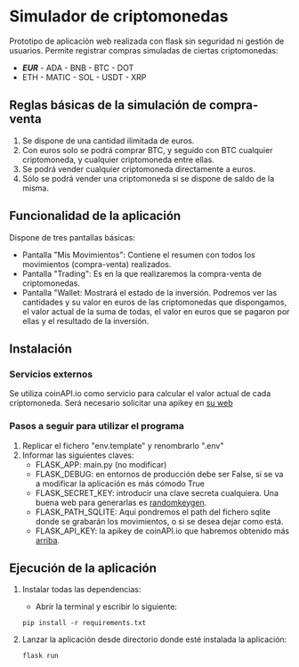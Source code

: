 # Simulador de criptomonedas

Prototipo de aplicación web realizada con flask sin seguridad ni gestión de usuarios.
Permite registrar compras simuladas de ciertas criptomonedas:
- **_EUR_**     - ADA       - BNB       - BTC       - DOT
- ETH       - MATIC     - SOL       - USDT      - XRP

## Reglas básicas de la simulación de compra-venta
1. Se dispone de una cantidad ilimitada de euros.
2. Con euros solo se podrá comprar BTC, y seguido con BTC cualquier criptomoneda, y cualquier criptomoneda entre ellas.
3. Se podrá vender cualquier criptomoneda directamente a euros.
4. Sólo se podrá vender una criptomoneda si se dispone de saldo de la misma. 

## Funcionalidad de la aplicación
Dispone de tres pantallas básicas:
* Pantalla "Mis Movimientos": Contiene el resumen con todos los movimientos (compra-venta) realizados.
* Pantalla "Trading": Es en la que realizaremos la compra-venta de criptomonedas.
* Pantalla "Wallet: Mostrará el estado de la inversión. Podremos ver las cantidades y su valor en euros de las criptomonedas que dispongamos, el valor actual de la suma de todas, el valor en euros que se pagaron por ellas y el resultado de la inversión.

## Instalación

### Servicios externos

Se utiliza coinAPI.io como servicio para calcular el valor actual de cada criptomoneda. Será necesario solicitar una apikey en [su web](https://www.coinapi.io/market-data-api/pricing)

### Pasos a seguir para utilizar el programa

1. Replicar el fichero "env.template" y renombrarlo ".env"
2. Informar las siguientes claves:
    - FLASK_APP: main.py (no modificar)
    - FLASK_DEBUG: en entornos de producción debe ser False, si se va a modificar la aplicación es más cómodo True
    - FLASK_SECRET_KEY: introducir una clave secreta cualquiera. Una buena web para generarlas es [randomkeygen](https://randomkeygen.com).
    - FLASK_PATH_SQLITE: Aquí pondremos el path del fichero sqlite donde se grabarán los movimientos, o si se desea dejar como está.
    - FLASK_API_KEY: la apikey de coinAPI.io que habremos obtenido más [arriba](#servicios-externos).

## Ejecución de la aplicación

1. Instalar todas las dependencias:
    - Abrir la terminal y escribir lo siguiente:
    ```
    pip install -r requirements.txt
    ```

2. Lanzar la aplicación desde directorio donde esté instalada la aplicación:
    ```
    flask run
    ```